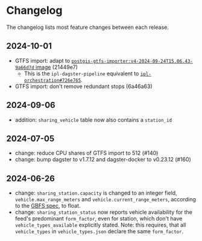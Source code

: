# Changelog

The changelog lists most feature changes between each release. 

## 2024-10-01

- GTFS import: adapt to [`postgis-gtfs-importer:v4-2024-09-24T15.06.43-9a66d7d` image](https://github.com/mobidata-bw/postgis-gtfs-importer/pkgs/container/postgis-gtfs-importer/278891924?tag=v4-2024-09-24T15.06.43-9a66d7d) (21449e7)
	- This is the `ipl-dagster-pipeline` equivalent to [`ipl-orchestration#726e765`](https://github.com/mobidata-bw/ipl-orchestration/commit/726e7650820adf848cd79787946340ee7c4cf02f).
- GTFS import: don't remove redundant stops (6a46a63)

## 2024-09-06
- addition: `sharing_vehicle` table now also contains a `station_id`

## 2024-07-05
- change: reduce CPU shares of GTFS import to 512 (#140)
- change: bump dagster to v1.7.12 and dagster-docker to v0.23.12 (#160)

## 2024-06-26
- change: `sharing_station.capacity` is changed to an integer field, `vehicle.max_range_meters` and `vehicle.current_range_meters`, according to the [GBFS spec](https://github.com/MobilityData/gbfs/blob/cd75662c25180f68f76237f88a861d82e940cf3b/gbfs.md?plain=1#L1044), to float.
- change: `sharing_station_status` now reports vehicle availability for the feed's predominant `form_factor`, even for station, which don't have `vehicle_types_available` explicitly stated. Note: this requires, that all `vehicle_types` in `vehicle_types.json` declare the same `form_factor`. 
